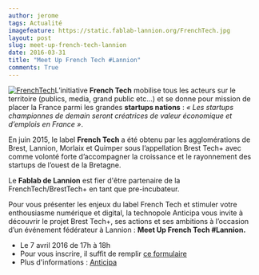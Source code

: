 ```yaml
---
author: jerome
tags: Actualité
imagefeature: https://static.fablab-lannion.org/FrenchTech.jpg
layout: post
slug: meet-up-french-tech-lannion
date: 2016-03-31
title: "Meet Up French Tech #Lannion"
comments: True
---
```

[![FrenchTech](https://static.fablab-lannion.org/FrenchTech-150x150.jpg)](https://docs.google.com/forms/d/1CFwXgMx43iQ92drxK1zHi2pft9MfiaxIrptu5zvBaAs/viewform?c=0&w=1)L’initiative
**French Tech** mobilise tous les acteurs sur le territoire (publics, media,
grand public etc…) et se donne pour mission de placer la France parmi les
grandes **startups nations** : _« Les startups championnes de demain seront
créatrices de valeur économique et d’emplois en France »_.

En juin 2015, le label **French Tech** a été obtenu par les agglomérations de
Brest, Lannion, Morlaix et Quimper sous l’appellation Brest Tech+ avec comme
volonté forte d’accompagner la croissance et le rayonnement des startups de
l’ouest de la Bretagne.

Le **Fablab de Lannion** est fier d'être partenaire de la
FrenchTech/BrestTech+ en tant que pre-incubateur.

Pour vous présenter les enjeux du label French Tech et stimuler votre
enthousiasme numérique et digital, la technopole Anticipa vous invite à
découvrir le projet Brest Tech+, ses actions et ses ambitions à l’occasion
d’un événement fédérateur à Lannion : **Meet Up French Tech #Lannion.**

  * Le 7 avril 2016 de 17h à 18h
  * Pour vous inscrire, il suffit de remplir [ce formulaire](https://docs.google.com/forms/d/1CFwXgMx43iQ92drxK1zHi2pft9MfiaxIrptu5zvBaAs/viewform?c=0&w=1)
  * Plus d'informations : [Anticipa](https://www.technopole-anticipa.com/Meet-Up-French-Tech-Lannion-Le-jeudi-7-avril-de-17h-a-19h)




